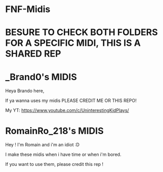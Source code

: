# FNF-Midis
# BESURE TO CHECK BOTH FOLDERS FOR A SPECIFIC MIDI, THIS IS A SHARED REP

# _Brand0's MIDIS

Heya Brando here, 

If ya wanna uses my midis PLEASE CREDIT ME OR THIS REPO!

My YT:
https://www.youtube.com/c/UninterestingKidPlays/

# RomainRo_218's MIDIS

Hey ! I'm Romain and i'm an idiot :D

I make these midis when i have time or when i'm bored.

If you want to use them, please credit this rep !
